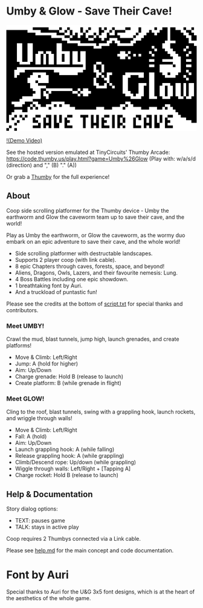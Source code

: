 # Umby & Glow - Save Their Cave!

![Umby & Glow](/Umby&Glow.png)

[!(Demo Video)](https://user-images.githubusercontent.com/39223558/200944876-3e43a01c-3a31-4b10-9e78-7d0340dfa21f.mp4)

See the hosted version emulated at TinyCircuits' Thumby Arcade:
https://code.thumby.us/play.html?game=Umby%26Glow
(Play with: w/a/s/d (direction) and "," (B) "." (A))

Or grab a [Thumby](https://tinycircuits.com/products/thumby) for the full experience!

## About

Coop side scrolling platformer for the Thumby device - Umby the earthworm and Glow the caveworm team up to save their cave, and the world!

Play as Umby the earthworm, or Glow the caveworm,
as the wormy duo embark on an epic adventure to save their cave,
and the whole world!
* Side scrolling platformer with destructable landscapes.
* Supports 2 player coop (with link cable).
* 8 epic Chapters through caves, forests, space, and beyond!
* Aliens, Dragons, Owls, Lazers, and their favourite nemesis: Lung.
* 4 Boss Battles including one epic showdown.
* 1 breathtaking font by Auri.
* And a truckload of puntastic fun!

Please see the credits at the bottom of [script.txt](/Games/Umby&Glow/script.txt) for special thanks and contributors.

### Meet UMBY!

Crawl the mud, blast tunnels, jump high, launch grenades, and create platforms!
* Move & Climb: Left/Right
* Jump: A (hold for higher)
* Aim: Up/Down
* Charge grenade: Hold B (release to launch)
* Create platform: B (while grenade in flight)

### Meet GLOW!

Cling to the roof, blast tunnels, swing with a grappling hook, launch rockets, and wriggle through walls!
* Move & Climb: Left/Right
* Fall: A (hold)
* Aim: Up/Down
* Launch grappling hook: A (while falling)
* Release grappling hook: A (while grappling)
* Climb/Descend rope: Up/down (while grappling)
* Wiggle through walls: Left/Right + [Tapping A]
* Charge rocket: Hold B (release to launch)

## Help & Documentation

Story dialog options:
* TEXT: pauses game
* TALK: stays in active play

Coop requires 2 Thumbys connected via a Link cable.

Please see [help.md](/help.md) for the main concept and code documentation.

# Font by Auri
Special thanks to Auri for the U&G 3x5 font designs, which is at the heart of the aesthetics of the whole game.
